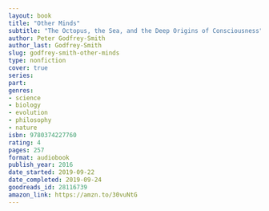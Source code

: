```yaml
---
layout: book
title: "Other Minds"
subtitle: "The Octopus, the Sea, and the Deep Origins of Consciousness"
author: Peter Godfrey-Smith
author_last: Godfrey-Smith
slug: godfrey-smith-other-minds
type: nonfiction
cover: true
series: 
part: 
genres:
- science
- biology
- evolution
- philosophy
- nature
isbn: 9780374227760
rating: 4
pages: 257
format: audiobook
publish_year: 2016
date_started: 2019-09-22
date_completed: 2019-09-24
goodreads_id: 28116739
amazon_link: https://amzn.to/30vuNtG
---
```

